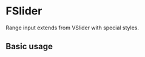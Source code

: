 # FSlider

Range input extends from VSlider with special styles.

## Basic usage

<example file="f-slider/basic" />
